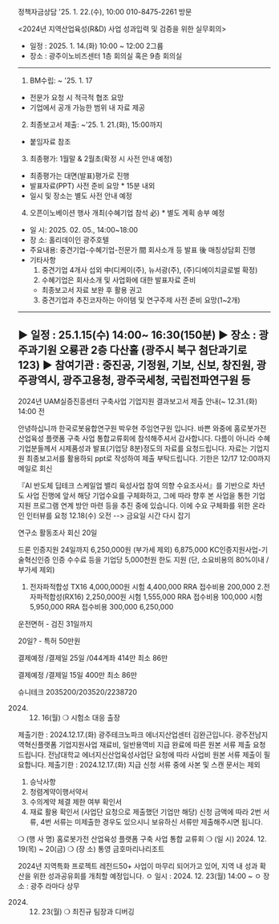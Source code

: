 

정책자금상담
'25. 1. 22.(수), 10:00  010-8475-2261 방문




<2024년 지역산업육성(R&D) 사업 성과입력 및 검증을 위한 실무회의>
- 일정 : 2025. 1. 14.(화) 10:00 ~ 12:00 2그륩
- 장소 : 광주이노비즈센터 1층 회의실 혹은 9층 회의실
  
---------------

1. BM수립: ~ '25. 1. 17
  - 전문가 요청 시 적극적 협조 요망
  - 기업에서 공개 가능한 범위 내 자료 제공

2. 최종보고서 제출: ~'25. 1. 21.(화), 15:00까지
  - 붙임자료 참조

3. 최종평가: 1월말 & 2월초(확정 시 사전 안내 예정)
  - 최종평가는 대면(발표)평가로 진행
  - 발표자료(PPT) 사전 준비 요망   * 15분 내외
  - 일시 및 장소는 별도 사전 안내 예정

4. 오픈이노베이션 행사 개최(수혜기업 참석 必)   * 별도 계획 송부 예정
  - 일    시: 2025. 02. 05., 14:00~18:00
  - 장    소: 홀리데이인 광주호텔
  - 주요내용: 중견기업-수혜기업-전문가 間 회사소개 등 발표 後 매칭상담회 진행
  - 기타사항
    1) 중견기업 4개사 섭외 中(디케이(주), 뉴서광(주), (주)디에이치글로벌 확정)
    2) 수혜기업은 회사소개 및 사업화에 대한 발표자료 준비
      * 최종보고서 자료 보완 후 활용 권고
    3) 중견기업과 추진코자하는 아이템 및 연구주제 사전 준비 요망(1~2개)
   
-----------------------------------------------------------------------------------------------------


 ▶ 일정 : 25.1.15(수) 14:00~ 16:30(150분)
 ▶ 장소 : 광주과기원 오룡관 2층 다산홀 (광주시 북구 첨단과기로 123)
 ▶ 참여기관 : 중진공, 기정원, 기보, 신보, 창진원, 광주광역시, 광주고용청, 광주국세청, 국립전파연구원 등
-----------------------------------------------------------------------------------------------------
 


2024년 UAM실증진흥센터 구축사업 기업지원 결과보고서 제출 안내(~ 12.31.(화) 14:00 전



안녕하십니까 한국로봇융합연구원 박우현 주임연구원 입니다.
바쁜 와중에 홈로봇가전 산업육성 플랫폼 구축 사업 통합교류회에 참석해주셔서 감사합니다.
다름이 아니라 수혜기업분들께서 시제품성과 발표(기업당 8분)정도의 자료를 요청드립니다.
자료는 기업지원 최종보고서를 활용하되 ppt로 작성하여 제출 부탁드립니다.
기한은 12/17 12:00까지 메일로 회신



『AI 반도체 딥테크 스케일업 밸리 육성사업 참여 의향 수요조사서』를 기반으로 
차년도 사업 진행에 앞서 해당 기업수요를 구체화하고, 그에 따라 향후 본 사업을 통한 
기업 지원 프로그램 연계 방안 마련 등을 추진 중에 있습니다.
이에 수요 구체화를 위한 온라인 인터뷰를 요청
12.18(수) 오전   --> 금요일 시간 다시 잡기



연구소 활동조사 회신 20일


드론 인증지원 24일까지  6,250,000원 (부가세 제외) 6,875,000
KC인증지원사업-기술혁신인증
인증 수수료 등을 기업당 5,000천원 한도 지원
     (단, 소요비용의 80%이내 / 부가세 제외)

1. 전자파적합성 TX16 4,000,000원    시험 4,400,000  RRA 접수비용  200,000
2.전자파적합성(RX16) 2,250,000원    시험 1,555,000  RRA 접수비용  100,000
                                   시험  5,950,000  RRA 접수비용  300,000      6,250,000

   

운전면허 - 검진 31일까지


20일? - 특허
50만원

결제예정 /결제일 25일 /044계좌
414만
최소 86만


결제예정 /결제일 15일
400만
최소 86만


슈니테크
2035200/203520/2238720



2024. 12. 16(월)
❍ 시험소 대응 출장


제출기한 : 2024.12.17.(화)
광주테크노파크 에너지산업센터 김완근입니다.
광주전남지역혁신플랫폼 기업지원사업
재료비, 일반용역비 지급 완료에 따른 원본 서류 제출 요청드립니다.
전남대학교 에너지신산업육성사업단 요청에 따라 사업비 원본 서류 제출이 필요합니다.
제출기한 : 2024.12.17.(화)
지급 신청 서류 중에 사본 및 스캔 문서는 제외
1. 승낙사항
2. 청렴계약이행서약서
3. 수의계약 체결 제한 여부 확인서
4. 재료 활용 확인서 (사업단 요청으로 제출했던 기업만 해당)
신청 금액에 따라 2번 서류, 4번 서류는 미제출한 경우도 있으시니 보유하신 서류만 제출해주시면 됩니다.




❍ (행 사 명) 홈로봇가전 산업육성 플랫폼 구축 사업 통합 교류회
❍ (일 시) 2024. 12. 19(목) ~ 20(금)
❍ (장 소) 통영 금호마리나리조트


2024년 지역특화 프로젝트 레전드50+ 사업이 마무리 되어가고 있어, 지역 내 성과 확산을 위한 성과공유회를 개최할 예정입니다.
ㅇ 일시 : 2024. 12. 23(월) 14:00 ~ 
ㅇ 장소 : 광주 라마다 상무


2024. 12. 23(월)
❍ 최진규 팀장과 디버깅


